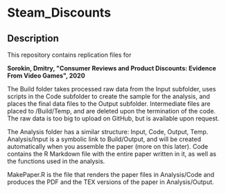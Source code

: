 # Steam_Discounts

## Description
This repository contains replication files for 

**Sorokin, Dmitry, "Consumer Reviews and Product Discounts: Evidence From Video Games", 2020**

The Build folder takes processed raw data from the Input subfolder, uses scripts in the Code subfolder to create the sample for the analysis, and places the final data files to the Output subfolder. Intermediate files are placed to /Build/Temp, and are deleted upon the termination of the code. The raw data is too big to upload on GitHub, but is available upon request.

The Analysis folder has a similar structure: Input, Code, Output, Temp. Analysis/Input is a symbolic link to Build/Output, and will be created automatically when you assemble the paper (more on this later). Code contains the R Markdown file with the entire paper written in it, as well as the functions used in the analysis.

MakePaper.R is the file that renders the paper files in Analysis/Code and produces the PDF and the TEX versions of the paper in Analysis/Output.



